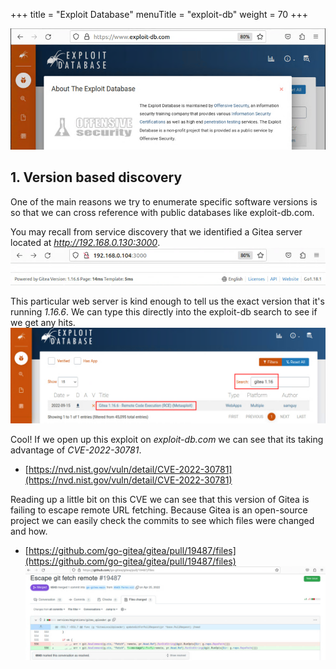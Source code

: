 +++
title = "Exploit Database"
menuTitle = "exploit-db"
weight = 70
+++

![](./exploitdb1.png)

## 1. Version based discovery
One of the main reasons we try to enumerate specific software versions is so that we can cross reference with public databases like 
exploit-db.com.

You may recall from service discovery that we identified a Gitea server located at *http://192.168.0.130:3000*.
![](./giteaversion.png)

This particular web server is kind enough to tell us the exact version that it's running *1.16.6*. We can type this directly into the 
exploit-db search to see if we get any hits.
![](./exploitdb2.png)

Cool!  If we open up this exploit on *exploit-db.com* we can see that its taking advantage of *CVE-2022-30781*.

* [https://nvd.nist.gov/vuln/detail/CVE-2022-30781](https://nvd.nist.gov/vuln/detail/CVE-2022-30781)

Reading up a little bit on this CVE we can see that this version of Gitea is failing to escape remote URL fetching. Because Gitea 
is an open-source project we can easily check the commits to see which files were changed and how.

* [https://github.com/go-gitea/gitea/pull/19487/files](https://github.com/go-gitea/gitea/pull/19487/files)
![](./gitea1.png)
